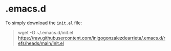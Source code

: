 # .emacs.d

To simply download the `init.el` file:

>
> wget -O ~/.emacs.d/init.el https://raw.githubusercontent.com/inigogonzalezdearrieta/.emacs.d/refs/heads/main/init.el
>
